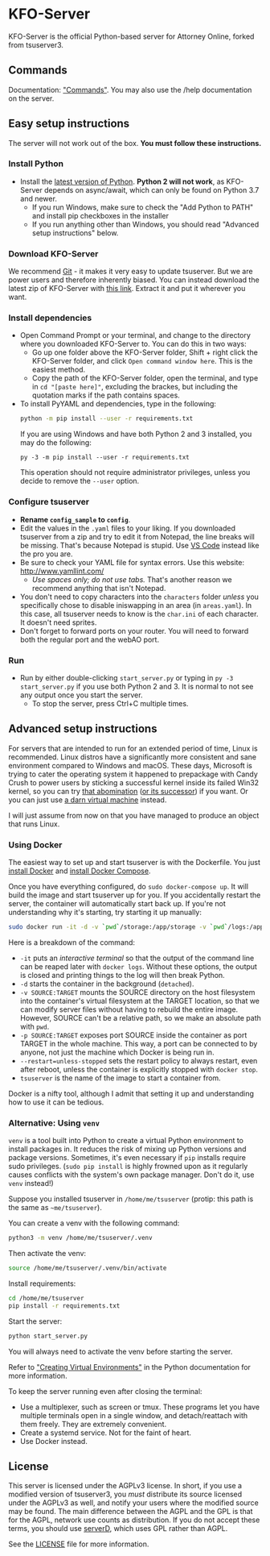# KFO-Server

KFO-Server is the official Python-based server for Attorney Online, forked from tsuserver3.

## Commands

Documentation: ["Commands"](https://github.com/stonedDiscord/KFO-Server/blob/master/docs/commands.md). You may also use the /help documentation on the server.

## Easy setup instructions

The server will not work out of the box. **You must follow these instructions.**

### Install Python

* Install the [latest version of Python](https://www.python.org/downloads/). **Python 2 will not work**, as KFO-Server depends on async/await, which can only be found on Python 3.7 and newer.
  - If you run Windows, make sure to check the "Add Python to PATH" and install pip checkboxes in the installer
  - If you run anything other than Windows, you should read "Advanced setup instructions" below.
  
### Download KFO-Server

We recommend [Git](https://git-scm.com/downloads/guis) - it makes it very easy to update tsuserver. But we are power users and therefore inherently biased. You can instead download the latest zip of KFO-Server with [this link](https://github.com/stonedDiscord/KFO-Server/archive/refs/heads/master.zip). Extract it and put it wherever you want.

### Install dependencies

* Open Command Prompt or your terminal, and change to the directory where you downloaded KFO-Server to. You can do this in two ways:
  - Go up one folder above the KFO-Server folder, Shift + right click the KFO-Server folder, and click `Open command window here`. This is the easiest method.
  - Copy the path of the KFO-Server folder, open the terminal, and type in `cd "[paste here]"`, excluding the brackes, but including the quotation marks if the path contains spaces.
* To install PyYAML and dependencies, type in the following:
  ```bash
  python -m pip install --user -r requirements.txt
  ```
  If you are using Windows and have both Python 2 and 3 installed, you may do the following:
  ```batch
  py -3 -m pip install --user -r requirements.txt
  ```
  This operation should not require administrator privileges, unless you decide to remove the `--user` option.
  
### Configure tsuserver

* **Rename `config_sample` to `config`**.
* Edit the values in the `.yaml` files to your liking. If you downloaded tsuserver from a zip and try to edit it from Notepad, the line breaks will be missing. That's because Notepad is stupid. Use [VS Code](https://code.visualstudio.com/) instead like the pro you are.
* Be sure to check your YAML file for syntax errors. Use this website: http://www.yamllint.com/
  - *Use spaces only; do not use tabs.* That's another reason we recommend anything that isn't Notepad.
* You don't need to copy characters into the `characters` folder *unless* you specifically chose to disable iniswapping in an area (in `areas.yaml`). In this case, all tsuserver needs to know is the `char.ini` of each character. It doesn't need sprites.
* Don't forget to forward ports on your router. You will need to forward both the regular port and the webAO port.

### Run

* Run by either double-clicking `start_server.py` or typing in `py -3 start_server.py` if you use both Python 2 and 3. It is normal to not see any output once you start the server.
  - To stop the server, press Ctrl+C multiple times.

## Advanced setup instructions

For servers that are intended to run for an extended period of time, Linux is recommended. Linux distros have a significantly more consistent and sane environment compared to Windows and macOS. These days, Microsoft is trying to cater the operating system it happened to prepackage with Candy Crush to power users by sticking a successful kernel inside its failed Win32 kernel, so you can try [that abomination](https://docs.microsoft.com/en-us/windows/wsl/install-win10) ([or its successor](https://docs.microsoft.com/en-us/windows/wsl/wsl2-install)) if you want. Or you can just use [a darn virtual machine](https://www.virtualbox.org/) instead.

I will just assume from now on that you have managed to produce an object that runs Linux.

### Using Docker

The easiest way to set up and start tsuserver is with the Dockerfile. You just [install Docker](https://get.docker.com/) and [install Docker Compose](https://docs.docker.com/compose/install/).

Once you have everything configured, do `sudo docker-compose up`. It will build the image and start tsuserver up for you. If you accidentally restart the server, the container will automatically start back up. If you're not understanding why it's starting, try starting it up manually:

```sh
sudo docker run -it -d -v `pwd`/storage:/app/storage -v `pwd`/logs:/app/logs  -v `pwd`/config:/app/config -p 27018:27018 -p 27017:27017 --restart=unless-stopped tsuserver
```

Here is a breakdown of the command:
 * `-it` puts an *interactive* *terminal* so that the output of the command line can be reaped later with `docker logs`. Without these options, the output is closed and printing things to the log will then break Python.
 * `-d` starts the container in the background (`detached`).
 * `-v SOURCE:TARGET` mounts the SOURCE directory on the host filesystem into the container's virtual filesystem at the TARGET location, so that we can modify server files without having to rebuild the entire image. However, SOURCE can't be a relative path, so we make an absolute path with `pwd`.
 * `-p SOURCE:TARGET` exposes port SOURCE inside the container as port TARGET in the whole machine. This way, a port can be connected to by anyone, not just the machine which Docker is being run in.
 * `--restart=unless-stopped` sets the restart policy to always restart, even after reboot, unless the container is explicitly stopped with `docker stop`.
 * `tsuserver` is the name of the image to start a container from.

Docker is a nifty tool, although I admit that setting it up and understanding how to use it can be tedious.

### Alternative: Using `venv`

`venv` is a tool built into Python to create a virtual Python environment to install packages in. It reduces the risk of mixing up Python versions and package versions. Sometimes, it's even necessary if `pip` installs require sudo privileges. (`sudo pip install` is highly frowned upon as it regularly causes conflicts with the system's own package manager. Don't do it, use `venv` instead!)

Suppose you installed tsuserver in `/home/me/tsuserver` (protip: this path is the same as `~me/tsuserver`).

You can create a venv with the following command:

```sh
python3 -m venv /home/me/tsuserver/.venv
```

Then activate the venv:

```sh
source /home/me/tsuserver/.venv/bin/activate
```

Install requirements:

```sh
cd /home/me/tsuserver
pip install -r requirements.txt
```

Start the server:

```sh
python start_server.py
```

You will always need to activate the venv before starting the server.

Refer to ["Creating Virtual Environments"](https://docs.python.org/3/library/venv.html#creating-virtual-environments) in the Python documentation for more information.

To keep the server running even after closing the terminal:
 * Use a multiplexer, such as screen or tmux. These programs let you have multiple terminals open in a single window, and detach/reattach with them freely. They are extremely convenient.
 * Create a systemd service. Not for the faint of heart.
 * Use Docker instead.

## License

This server is licensed under the AGPLv3 license. In short, if you use a modified version of tsuserver3, you *must* distribute its source licensed under the AGPLv3 as well, and notify your users where the modified source may be found. The main difference between the AGPL and the GPL is that for the AGPL, network use counts as distribution. If you do not accept these terms, you should use [serverD](https://github.com/stonedDiscord/serverD), which uses GPL rather than AGPL.

See the [LICENSE](LICENSE.md) file for more information.
